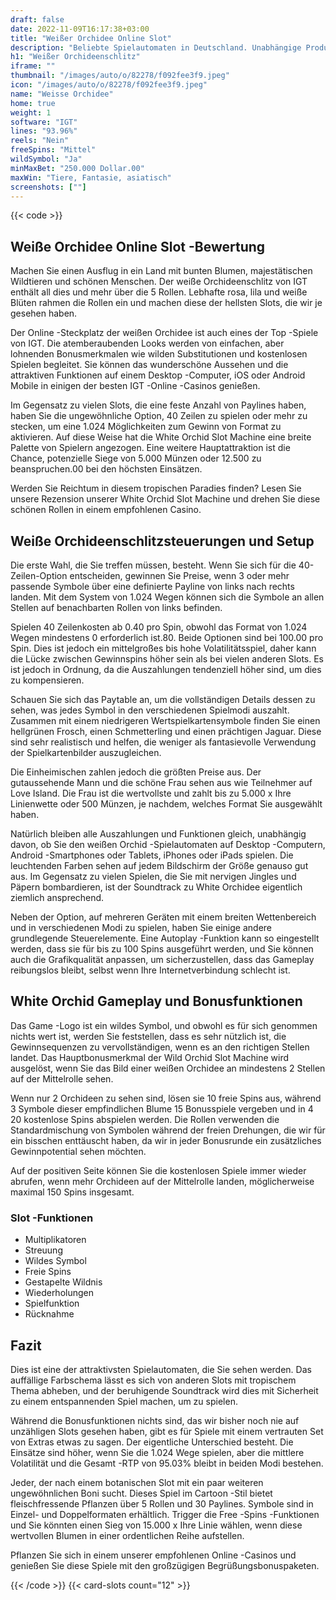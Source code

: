 ```yaml
---
draft: false
date: 2022-11-09T16:17:38+03:00
title: "Weißer Orchidee Online Slot"
description: "Beliebte Spielautomaten in Deutschland. Unabhängige Produktbewertungen und exklusive Anmeldeangebote. Jetzt spielen!"
h1: "Weißer Orchideenschlitz"
iframe: ""
thumbnail: "/images/auto/o/82278/f092fee3f9.jpeg"
icon: "/images/auto/o/82278/f092fee3f9.jpeg"
name: "Weisse Orchidee"
home: true
weight: 1
software: "IGT"
lines: "93.96%"
reels: "Nein"
freeSpins: "Mittel"
wildSymbol: "Ja"
minMaxBet: "250.000 Dollar.00"
maxWin: "Tiere, Fantasie, asiatisch"
screenshots: [""]
---
```


{{< code >}}<h2>Weiße Orchidee Online Slot -Bewertung</h2><p>Machen Sie einen Ausflug in ein Land mit bunten Blumen, majestätischen Wildtieren und schönen Menschen. Der weiße Orchideenschlitz von IGT enthält all dies und mehr über die 5 Rollen. Lebhafte rosa, lila und weiße Blüten rahmen die Rollen ein und machen diese der hellsten Slots, die wir je gesehen haben.</p><p>Der Online -Steckplatz der weißen Orchidee ist auch eines der Top -Spiele von IGT. Die atemberaubenden Looks werden von einfachen, aber lohnenden Bonusmerkmalen wie wilden Substitutionen und kostenlosen Spielen begleitet. Sie können das wunderschöne Aussehen und die attraktiven Funktionen auf einem Desktop -Computer, iOS oder Android Mobile in einigen der besten IGT -Online -Casinos genießen.</p><p>Im Gegensatz zu vielen Slots, die eine feste Anzahl von Paylines haben, haben Sie die ungewöhnliche Option, 40 Zeilen zu spielen oder mehr zu stecken, um eine 1.024 Möglichkeiten zum Gewinn von Format zu aktivieren. Auf diese Weise hat die White Orchid Slot Machine eine breite Palette von Spielern angezogen. Eine weitere Hauptattraktion ist die Chance, potenzielle Siege von 5.000 Münzen oder 12.500 zu beanspruchen.00 bei den höchsten Einsätzen.</p><p>Werden Sie Reichtum in diesem tropischen Paradies finden? Lesen Sie unsere Rezension unserer White Orchid Slot Machine und drehen Sie diese schönen Rollen in einem empfohlenen Casino.</p><h2>Weiße Orchideenschlitzsteuerungen und Setup</h2><p>Die erste Wahl, die Sie treffen müssen, besteht. Wenn Sie sich für die 40-Zeilen-Option entscheiden, gewinnen Sie Preise, wenn 3 oder mehr passende Symbole über eine definierte Payline von links nach rechts landen. Mit dem System von 1.024 Wegen können sich die Symbole an allen Stellen auf benachbarten Rollen von links befinden.</p><p>Spielen 40 Zeilenkosten ab 0.40 pro Spin, obwohl das Format von 1.024 Wegen mindestens 0 erforderlich ist.80. Beide Optionen sind bei 100.00 pro Spin. Dies ist jedoch ein mittelgroßes bis hohe Volatilitätsspiel, daher kann die Lücke zwischen Gewinnspins höher sein als bei vielen anderen Slots. Es ist jedoch in Ordnung, da die Auszahlungen tendenziell höher sind, um dies zu kompensieren.</p><p>Schauen Sie sich das Paytable an, um die vollständigen Details dessen zu sehen, was jedes Symbol in den verschiedenen Spielmodi auszahlt. Zusammen mit einem niedrigeren Wertspielkartensymbole finden Sie einen hellgrünen Frosch, einen Schmetterling und einen prächtigen Jaguar. Diese sind sehr realistisch und helfen, die weniger als fantasievolle Verwendung der Spielkartenbilder auszugleichen.</p><p>Die Einheimischen zahlen jedoch die größten Preise aus. Der gutaussehende Mann und die schöne Frau sehen aus wie Teilnehmer auf Love Island. Die Frau ist die wertvollste und zahlt bis zu 5.000 x Ihre Linienwette oder 500 Münzen, je nachdem, welches Format Sie ausgewählt haben.</p><p>Natürlich bleiben alle Auszahlungen und Funktionen gleich, unabhängig davon, ob Sie den weißen Orchid -Spielautomaten auf Desktop -Computern, Android -Smartphones oder Tablets, iPhones oder iPads spielen. Die leuchtenden Farben sehen auf jedem Bildschirm der Größe genauso gut aus. Im Gegensatz zu vielen Spielen, die Sie mit nervigen Jingles und Päpern bombardieren, ist der Soundtrack zu White Orchidee eigentlich ziemlich ansprechend.</p><p>Neben der Option, auf mehreren Geräten mit einem breiten Wettenbereich und in verschiedenen Modi zu spielen, haben Sie einige andere grundlegende Steuerelemente. Eine Autoplay -Funktion kann so eingestellt werden, dass sie für bis zu 100 Spins ausgeführt werden, und Sie können auch die Grafikqualität anpassen, um sicherzustellen, dass das Gameplay reibungslos bleibt, selbst wenn Ihre Internetverbindung schlecht ist.</p><h2>White Orchid Gameplay und Bonusfunktionen</h2><p>Das Game -Logo ist ein wildes Symbol, und obwohl es für sich genommen nichts wert ist, werden Sie feststellen, dass es sehr nützlich ist, die Gewinnsequenzen zu vervollständigen, wenn es an den richtigen Stellen landet. Das Hauptbonusmerkmal der Wild Orchid Slot Machine wird ausgelöst, wenn Sie das Bild einer weißen Orchidee an mindestens 2 Stellen auf der Mittelrolle sehen.</p><p>Wenn nur 2 Orchideen zu sehen sind, lösen sie 10 freie Spins aus, während 3 Symbole dieser empfindlichen Blume 15 Bonusspiele vergeben und in 4 20 kostenlose Spins abspielen werden. Die Rollen verwenden die Standardmischung von Symbolen während der freien Drehungen, die wir für ein bisschen enttäuscht haben, da wir in jeder Bonusrunde ein zusätzliches Gewinnpotential sehen möchten.</p><p>Auf der positiven Seite können Sie die kostenlosen Spiele immer wieder abrufen, wenn mehr Orchideen auf der Mittelrolle landen, möglicherweise maximal 150 Spins insgesamt.</p><h3>
Slot -Funktionen</h3><ul>
<li></span>
Multiplikatoren</li>
<li></span>
Streuung</li>
<li></span>
Wildes Symbol</li>
<li></span>
Freie Spins</li>
<li></span>
Gestapelte Wildnis</li>
<li></span>
Wiederholungen</li>
<li></span>
Spielfunktion</li>
<li></span>
Rücknahme</li></ul><h2>Fazit</h2><p>Dies ist eine der attraktivsten Spielautomaten, die Sie sehen werden. Das auffällige Farbschema lässt es sich von anderen Slots mit tropischem Thema abheben, und der beruhigende Soundtrack wird dies mit Sicherheit zu einem entspannenden Spiel machen, um zu spielen.</p><p>Während die Bonusfunktionen nichts sind, das wir bisher noch nie auf unzähligen Slots gesehen haben, gibt es für Spiele mit einem vertrauten Set von Extras etwas zu sagen. Der eigentliche Unterschied besteht. Die Einsätze sind höher, wenn Sie die 1.024 Wege spielen, aber die mittlere Volatilität und die Gesamt -RTP von 95.03% bleibt in beiden Modi bestehen.</p><p>Jeder, der nach einem botanischen Slot mit ein paar weiteren ungewöhnlichen Boni sucht. Dieses Spiel im Cartoon -Stil bietet fleischfressende Pflanzen über 5 Rollen und 30 Paylines. Symbole sind in Einzel- und Doppelformaten erhältlich. Trigger die Free -Spins -Funktionen und Sie könnten einen Sieg von 15.000 x Ihre Linie wählen, wenn diese wertvollen Blumen in einer ordentlichen Reihe aufstellen.</p><p>Pflanzen Sie sich in einem unserer empfohlenen Online -Casinos und genießen Sie diese Spiele mit den großzügigen Begrüßungsbonuspaketen.</p>{{< /code >}}
 {{< card-slots count="12" >}}
